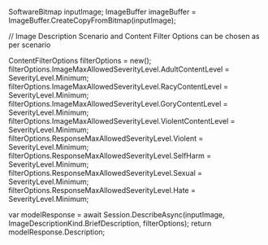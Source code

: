 SoftwareBitmap inputImage;
ImageBuffer imageBuffer = ImageBuffer.CreateCopyFromBitmap(inputImage);

// Image Description Scenario and Content Filter Options can be chosen as per scenario

ContentFilterOptions filterOptions = new();
filterOptions.ImageMaxAllowedSeverityLevel.AdultContentLevel = SeverityLevel.Minimum;
filterOptions.ImageMaxAllowedSeverityLevel.RacyContentLevel = SeverityLevel.Minimum;
filterOptions.ImageMaxAllowedSeverityLevel.GoryContentLevel = SeverityLevel.Minimum;
filterOptions.ImageMaxAllowedSeverityLevel.ViolentContentLevel = SeverityLevel.Minimum;
filterOptions.ResponseMaxAllowedSeverityLevel.Violent = SeverityLevel.Minimum;
filterOptions.ResponseMaxAllowedSeverityLevel.SelfHarm = SeverityLevel.Minimum;
filterOptions.ResponseMaxAllowedSeverityLevel.Sexual = SeverityLevel.Minimum;
filterOptions.ResponseMaxAllowedSeverityLevel.Hate = SeverityLevel.Minimum;

var modelResponse = await Session.DescribeAsync(inputImage, ImageDescriptionKind.BriefDescription, filterOptions);
return modelResponse.Description;
